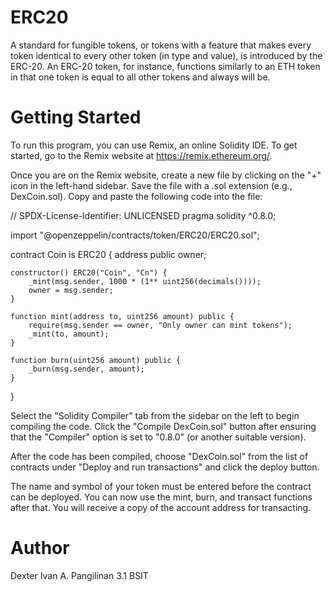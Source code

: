 # ERC20
A standard for fungible tokens, or tokens with a feature that makes every token identical to every other token (in type and value), is introduced by the ERC-20. An ERC-20 token, for instance, functions similarly to an ETH token in that one token is equal to all other tokens and always will be.

# Getting Started
To run this program, you can use Remix, an online Solidity IDE. To get started, go to the Remix website at https://remix.ethereum.org/.

Once you are on the Remix website, create a new file by clicking on the "+" icon in the left-hand sidebar. Save the file with a .sol extension (e.g., DexCoin.sol). Copy and paste the following code into the file:

// SPDX-License-Identifier: UNLICENSED
pragma solidity ^0.8.0;

import "@openzeppelin/contracts/token/ERC20/ERC20.sol";

contract Coin is ERC20 {
    address public owner;

    constructor() ERC20("Coin", "Cn") {
        _mint(msg.sender, 1000 * (1** uint256(decimals())));
        owner = msg.sender;
    }

    function mint(address to, uint256 amount) public {
        require(msg.sender == owner, "Only owner can mint tokens");
        _mint(to, amount);
    }

    function burn(uint256 amount) public {
        _burn(msg.sender, amount);
    }
}

Select the "Solidity Compiler" tab from the sidebar on the left to begin compiling the code. Click the "Compile DexCoin.sol" button after ensuring that the "Compiler" option is set to "0.8.0" (or another suitable version).

After the code has been compiled, choose "DexCoin.sol" from the list of contracts under "Deploy and run transactions" and click the deploy button.

The name and symbol of your token must be entered before the contract can be deployed. You can now use the mint, burn, and transact functions after that. You will receive a copy of the account address for transacting.

# Author
Dexter Ivan A. Pangilinan 3.1 BSIT

